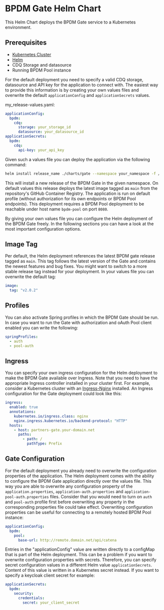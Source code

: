 # BPDM Gate Helm Chart

This Helm Chart deploys the BPDM Gate service to a Kubernetes environment.

## Prerequisites

* [Kubernetes Cluster](https://kubernetes.io)
* [Helm](https://helm.sh/docs/)
* CDQ Storage and datasource
* Running BPDM Pool instance

For the default deployment you need to specify a valid CDQ storage, datasource and API key for the application to connect with.
The easiest way to provide this information is by creating your own values files and overwrite the default `applicationConfig` and `applicationSecrets` values.

my_release-values.yaml:

```yaml
applicationConfig:
  bpdm:
    cdq:
      storage: your_storage_id
      datasource: your_datasource_id
applicationSecrets:
  bpdm:
    cdq:
      api-key: your_api_key
```

Given such a values file you can deploy the application via the following command:

```bash
helm install release_name ./charts/gate --namespace your_namespace -f /path/to/my_release-values.yaml
```

This will install a new release of the BPDM Gate in the given namespace.
On default values this release deploys the latest image tagged as `main` from the repository's GitHub Container Registry.
The application is run on default profile (without authorization for its own endpoints or BPDM Pool endpoints).
This deployment requires a BPDM Pool deployment to be reachable under host name `bpdm-pool` on port `8080`.

By giving your own values file you can configure the Helm deployment of the BPDM Gate freely.
In the following sections you can have a look at the most important configuration options.

## Image Tag

Per default, the Helm deployment references the latest BPDM gate release tagged as `main`.
This tag follows the latest version of the Gate and contains the newest features and bug fixes.
You might want to switch to a more stable release tag instead for your deployment.
In your values file you can overwrite the default tag:

```yaml
image:
  tag: "v2.0.2"
```

## Profiles

You can also activate Spring profiles in which the BPDM Gate should be run.
In case you want to run the Gate with authorization and oAuth Pool client enabled you can write the following:

```yaml
springProfiles:
  - auth
  - pool-auth
```

## Ingress

You can specify your own ingress configuration for the Helm deployment to make the BPDM Gate available over Ingress.
Note that you need to have the appropriate Ingress controller installed in your cluster first.
For example, consider a Kubernetes cluster with an [Ingress-Nginx](https://kubernetes.github.io/ingress-nginx/) installed.
An Ingress configuration for the Gate deployment could look like this:

```yaml
ingress:
  enabled: true
  annotations:
    kubernetes.io/ingress.class: nginx
    nginx.ingress.kubernetes.io/backend-protocol: "HTTP"
  hosts:
    - host: partners-gate.your-domain.net
      paths:
        - path: /
          pathType: Prefix
```

## Gate Configuration

For the default deployment you already need to overwrite the configuration properties of the application.
The Helm deployment comes with the ability to configure the BPDM Gate application directly over the values file.
This way you are able to overwrite any configuration property of the `application.properties`,  `application-auth.properties`
and  `application-pool-auth.properties` files.
Consider that you would need to turn on `auth` and `pool-auth` profile first before overwriting any property in the corresponding properties file could take
effect.
Overwriting configuration properties can be useful for connecting to a remotely hosted BPDM Pool instance:

```yaml
applicationConfig:
  bpdm:
    pool:
      base-url: http://remote.domain.net/api/catena
```

Entries in the "applicationConfig" value are written directly to a configMap that is part of the Helm deployment.
This can be a problem if you want to overwrite configuration properties with secrets.
Therefore, you can specify secret configuration values in a different Helm value `applicationSecrets`.
Content of this value is written in a Kubernetes secret instead.
If you want to specify a keycloak client secret for example:

```yaml
applicationSecrets:
  bpdm:
    security:
      credentials:
        secret: your_client_secret
```


